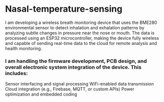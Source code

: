 # Nasal-temperature-sensing
I am developing a wireless breath monitoring device that uses the BME280 environmental sensor to detect inhalation and exhalation patterns by analyzing subtle changes in pressure near the nose or mouth. The data is processed using an ESP32 microcontroller, making the device fully wireless and capable of sending real-time data to the cloud for remote analysis and health monitoring.

### I am handling the firmware development, PCB design, and overall electronic system integration of the device. This includes:

Sensor interfacing and signal processing
WiFi-enabled data transmission
Cloud integration (e.g., Firebase, MQTT, or custom APIs)
Power optimization and embedded coding
